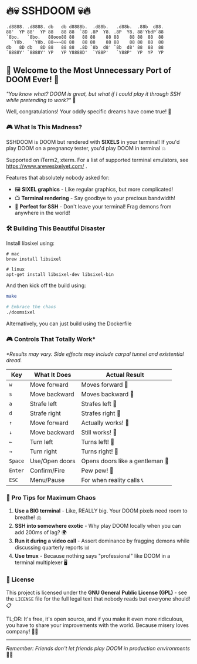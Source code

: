 # 🔥💀 SSHDOOM 💀🔥

```
.d8888. .d8888. db   db d8888b.  .d88b.   .d88b.  .88b  d88. 
88'  YP 88'  YP 88   88 88  `8D .8P  Y8. .8P  Y8. 88'YbdP`88 
`8bo.   `8bo.   88ooo88 88   88 88    88 88    88 88  88  88 
  `Y8b.   `Y8b. 88~~~88 88   88 88    88 88    88 88  88  88 
db   8D db   8D 88   88 88  .8D `8b  d8' `8b  d8' 88  88  88 
`8888Y' `8888Y' YP   YP Y8888D'  `Y88P'   `Y88P'  YP  YP  YP
```

## 🚀 Welcome to the Most Unnecessary Port of DOOM Ever! 🚀

*"You know what? DOOM is great, but what if I could play it through SSH while pretending to work?"* 🤔

Well, congratulations! Your oddly specific dreams have come true! 🎉

### 🎮 What Is This Madness?

SSHDOOM is DOOM but rendered with **SIXELS** in your terminal! If you'd play DOOM on a pregnancy tester, you'd play DOOM in terminal 💥

Supported on iTerm2, xterm. For a list of supported terminal emulators, see https://www.arewesixelyet.com/ .

Features that absolutely nobody asked for:
- 🖼️ **SIXEL graphics** - Like regular graphics, but more complicated!
- 📺 **Terminal rendering** - Say goodbye to your precious bandwidth!
- 🎯 **Perfect for SSH** - Don't leave your terminal! Frag demons from anywhere in the world!

### 🛠️ Building This Beautiful Disaster

Install libsixel using:
```
# mac
brew install libsixel

# linux
apt-get install libsixel-dev libsixel-bin
```

And then kick off the build using:

```bash
make

# Embrace the chaos
./doomsixel
```

Alternatively, you can just build using the Dockerfile

### 🎮 Controls That Totally Work*

*\*Results may vary. Side effects may include carpal tunnel and existential dread.*

| Key | What It Does | Actual Result |
|-----|--------------|---------------|
| `w` | Move forward | Moves forward 🎯 |
| `s` | Move backward | Moves backward 🎯 |
| `a` | Strafe left | Strafes left 🎯 |
| `d` | Strafe right | Strafes right 🎯 |
| `↑` | Move forward | Actually works! 🙌 |
| `↓` | Move backward | Still works! 🙌 |
| `←` | Turn left | Turns left! 🔄 |
| `→` | Turn right | Turns right! 🔄 |
| `Space` | Use/Open doors | Opens doors like a gentleman 🚪 |
| `Enter` | Confirm/Fire | Pew pew! 🔫 |
| `ESC` | Menu/Pause | For when reality calls 📞 |

### 🎯 Pro Tips for Maximum Chaos

1. **Use a BIG terminal** - Like, REALLY big. Your DOOM pixels need room to breathe! 🫁
2. **SSH into somewhere exotic** - Why play DOOM locally when you can add 200ms of lag? 🌍
3. **Run it during a video call** - Assert dominance by fragging demons while discussing quarterly reports 📊
4. **Use tmux** - Because nothing says "professional" like DOOM in a terminal multiplexer 🖥️

### 📜 License

This project is licensed under the **GNU General Public License (GPL)** - see the `LICENSE` file for the full legal text that nobody reads but everyone should! 📋

TL;DR: It's free, it's open source, and if you make it even more ridiculous, you have to share your improvements with the world. Because misery loves company! 🤝💀

---

*Remember: Friends don't let friends play DOOM in production environments* 🚫💼

